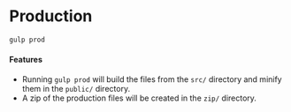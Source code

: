 # Production

```bash
gulp prod
```

#### Features

* Running `gulp prod` will build the files from the `src/` directory and minify them in the `public/` directory.
* A zip of the production files will be created in the `zip/` directory.
